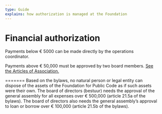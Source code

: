 ```yaml
---
type: Guide
explains: how authorization is managed at the Foundation
---
```


# Financial authorization

Payments below € 5000 can be made directly by the operations coordinator.

Payments above € 50,000 must be approved by two board members. [See the Articles of Association.](../../organization/articles-of-association.md)

=======
Based on the bylaws, no natural person or legal entity can dispose of the assets of the Foundation for Public Code as if such assets were their own. The board of directors (bestuur) needs the approval of the general assembly for all expenses over € 500,000 (article 21.5a of the bylaws). The board of directors also needs the general assembly’s approval to loan or borrow over € 100,000 (article 21.5b of the bylaws).
